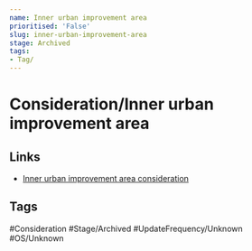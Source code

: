 ```yaml
---
name: Inner urban improvement area
prioritised: 'False'
slug: inner-urban-improvement-area
stage: Archived
tags:
- Tag/
---
```


# Consideration/Inner urban improvement area



## Links

* [Inner urban improvement area consideration](https://design.planning.data.gov.uk/planning-consideration/inner-urban-improvement-area)

## Tags

#Consideration #Stage/Archived #UpdateFrequency/Unknown #OS/Unknown